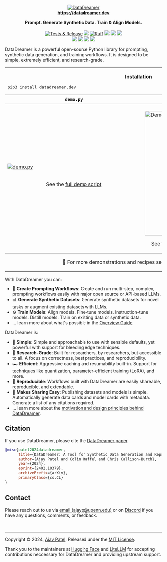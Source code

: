 <p align="center">
  <a href="https://datadreamer.dev"><img src="https://datadreamer.dev/docs/latest/_static/logo.svg" alt="DataDreamer" style="max-width: 100%;"></a><br />
  <a href="https://datadreamer.dev"><b>https://datadreamer.dev</b></a>
</p>
<p align="center">
   <b>Prompt. Generate Synthetic Data. Train & Align Models.</b><br /><br />
  <a href="https://github.com/datadreamer-dev/DataDreamer/actions/workflows/release.yml"><img src="https://img.shields.io/github/actions/workflow/status/datadreamer-dev/DataDreamer/release.yml?logo=githubactions&logoColor=white&label=Tests%20%26%20Release" alt="Tests & Release" style="max-width: 100%;"></a>
  <a href="https://codecov.io/gh/datadreamer-dev/DataDreamer"><img src="https://codecov.io/gh/datadreamer-dev/DataDreamer/graph/badge.svg?token=KZB00BKWJE"/></a>
  <a href="https://github.com/datadreamer-dev/DataDreamer/actions/workflows/tests.yml"><img src="https://img.shields.io/endpoint?url=https://raw.githubusercontent.com/astral-sh/ruff/57b6a8cedd26481516a1a6af510d6b24272d0a76/assets/badge/v2.json" alt="Ruff" style="max-width: 100%;"></a>
  <a href="https://pypi.org/project/datadreamer.dev/"><img src="https://badge.fury.io/py/datadreamer.dev.svg"/></a>
  <a href="https://datadreamer.dev/docs/"><img src="https://img.shields.io/website.svg?down_color=red&down_message=offline&label=Documentation&up_message=online&url=https://datadreamer.dev/docs/"/></a>
  <a href="https://datadreamer.dev/docs/latest/pages/contributing.html"><img src="https://img.shields.io/badge/Contributor-Guide-blue?logo=Github&color=purple"/></a>
  <br />
  <a href="https://github.com/datadreamer-dev/DataDreamer/blob/main/LICENSE.txt"><img src="https://img.shields.io/badge/License-MIT-blue.svg"/></a>
  <a href="https://ajayp.app/"><img src="https://img.shields.io/badge/NLP-NLP?labelColor=011F5b&color=990000&label=University%20of%20Pennsylvania"/></a>
  <a href="https://arxiv.org/abs/2402.10379"><img src="https://img.shields.io/badge/arXiv-2402.10379-b31b1b.svg"/></a>
  <a href="https://discord.gg/dwWW8wuCtK"><img src="https://img.shields.io/badge/Discord-Chat-blue?logo=discord&color=4338ca&labelColor=black"/></a>
</p>

DataDreamer is a powerful open-source Python library for prompting, synthetic data generation, and training workflows. It is designed to be simple, extremely efficient, and research-grade.

<div align="center">
  <table class="docutils align-default">
    <tbody>
        <tr>
          <td colspan="2">
            <p align="center"><b>Installation</b></p> <pre lang="bash">pip3 install datadreamer.dev</pre>
          </td>
        </tr>
    </tbody>
    <tbody>
        <tr>
          <th class="head"><code>demo.py</code></th>
          <th class="head">Result of <code>demo.py</code></th>
        </tr>
    </tbody>
    <tbody>
        <tr>
          <td>
&nbsp;&nbsp;&nbsp;&nbsp;&nbsp;&nbsp;&nbsp;&nbsp;&nbsp;&nbsp;&nbsp;&nbsp;&nbsp;&nbsp;&nbsp;&nbsp;&nbsp;&nbsp;&nbsp;&nbsp;&nbsp;&nbsp;&nbsp;&nbsp;&nbsp;&nbsp;&nbsp;&nbsp;&nbsp;&nbsp;&nbsp;&nbsp;&nbsp;&nbsp;&nbsp;&nbsp;&nbsp;&nbsp;&nbsp;&nbsp;&nbsp;&nbsp;&nbsp;&nbsp;&nbsp;&nbsp;&nbsp;&nbsp;&nbsp;&nbsp;&nbsp;&nbsp;&nbsp;&nbsp;&nbsp;&nbsp;&nbsp;&nbsp;&nbsp;&nbsp;&nbsp;&nbsp;&nbsp;&nbsp;&nbsp;&nbsp;&nbsp;&nbsp;&nbsp;&nbsp;&nbsp;&nbsp;&nbsp;&nbsp;&nbsp;&nbsp;&nbsp;&nbsp;&nbsp;&nbsp;&nbsp;&nbsp;&nbsp;&nbsp;&nbsp;&nbsp;&nbsp;&nbsp;&nbsp;&nbsp;&nbsp;&nbsp;&nbsp;&nbsp;&nbsp;&nbsp;&nbsp;&nbsp;&nbsp;<br />
              <a href="https://datadreamer.dev/docs/latest/" title="demo.py"><img src="https://datadreamer.dev/docs/latest/_static/images/demo_code.png" alt="demo.py" /></a>
              <br /><br />
              <p align="center">
                See the <a class="reference external" href="https://datadreamer.dev/docs/latest/" title="demo.py">full demo script</a>
              </p>
              <br />
          </td>
          <td>
&nbsp;&nbsp;&nbsp;&nbsp;&nbsp;&nbsp;&nbsp;&nbsp;&nbsp;&nbsp;&nbsp;&nbsp;&nbsp;&nbsp;&nbsp;&nbsp;&nbsp;&nbsp;&nbsp;&nbsp;&nbsp;&nbsp;&nbsp;&nbsp;&nbsp;&nbsp;&nbsp;&nbsp;&nbsp;&nbsp;&nbsp;&nbsp;&nbsp;&nbsp;&nbsp;&nbsp;&nbsp;&nbsp;&nbsp;&nbsp;&nbsp;&nbsp;&nbsp;&nbsp;&nbsp;&nbsp;&nbsp;&nbsp;&nbsp;&nbsp;&nbsp;&nbsp;&nbsp;&nbsp;&nbsp;&nbsp;&nbsp;&nbsp;&nbsp;&nbsp;&nbsp;&nbsp;&nbsp;&nbsp;&nbsp;&nbsp;&nbsp;&nbsp;&nbsp;&nbsp;&nbsp;&nbsp;&nbsp;&nbsp;&nbsp;&nbsp;&nbsp;&nbsp;&nbsp;&nbsp;&nbsp;&nbsp;&nbsp;&nbsp;&nbsp;<br />
            <a href="https://datadreamer.dev/docs/latest/" title="Demo"><img style="height: 400px;" src="https://datadreamer.dev/docs/latest/_static/images/demo.svg#cachebust-2" alt="Demo" /></a>
            <p align="center">
              See the <a class="reference external" href="https://huggingface.co/datasets/datadreamer-dev/abstracts_and_tweets">synthetic dataset</a> and <a class="reference external" href="https://huggingface.co/datadreamer-dev/abstracts_to_tweet_model">the trained model</a>
            </p>
          </td>
        </tr> 
    </tbody>
    <tbody>
        <tr>
          <td colspan="2">
              <p align="center">
                🚀 For more demonstrations and recipes see the <a class="reference external" href="https://datadreamer.dev/docs/latest/pages/get_started/quick_tour/index.html" title="Quick Tour"> Quick Tour</a> page.
              </p>
          </td>
        </tr>
    </tbody>
  </table>
</div>

With DataDreamer you can:

* 💬 **Create Prompting Workflows**: Create and run multi-step, complex, prompting workflows easily with major open source or API-based LLMs.
* 📊 **Generate Synthetic Datasets**: Generate synthetic datasets for novel tasks or augment existing datasets with LLMs.
* ⚙️ **Train Models**: Align models. Fine-tune models. Instruction-tune models. Distill models. Train on existing data or synthetic data.
* ... learn more about what's possible in the [Overview Guide](https://datadreamer.dev/docs/latest/pages/get_started/overview_guide.html)

DataDreamer is:

* 🧩 **Simple**: Simple and approachable to use with sensible defaults, yet powerful with support for bleeding edge techniques.
* 🔬 **Research-Grade**: Built for researchers, by researchers, but accessible to all. A focus on correctness, best practices, and reproducibility.
* 🏎️ **Efficient**: Aggressive caching and resumability built-in. Support for techniques like quantization, parameter-efficient training (LoRA), and more.
* 🔄 **Reproducible**: Workflows built with DataDreamer are easily shareable, reproducible, and extendable.
* 🤝 **Makes Sharing Easy**: Publishing datasets and models is simple. Automatically generate data cards and model cards with metadata. Generate a list of any citations required.
* ... learn more about the [motivation and design principles behind DataDreamer](https://datadreamer.dev/docs/latest/pages/get_started/motivation_and_design.html).

## Citation

If you use DataDreamer, please cite the [DataDreamer paper](https://arxiv.org/abs/2402.10379).

```bibtex
@misc{patel2024datadreamer,
      title={DataDreamer: A Tool for Synthetic Data Generation and Reproducible LLM Workflows}, 
      author={Ajay Patel and Colin Raffel and Chris Callison-Burch},
      year={2024},
      eprint={2402.10379},
      archivePrefix={arXiv},
      primaryClass={cs.CL}
}
```

## Contact

Please reach out to us via [email (ajayp@upenn.edu)](mailto:ajayp@upenn.edu) or on [Discord](https://discord.gg/dwWW8wuCtK) if you have any questions, comments, or feedback.

<br />

------------------------------

Copyright © 2024, [Ajay Patel](https://ajayp.app/). Released under the [MIT License](https://github.com/datadreamer-dev/DataDreamer/blob/main/LICENSE.txt).

Thank you to the maintainers at [Hugging Face](https://github.com/huggingface) and [LiteLLM](https://github.com/BerriAI/litellm) for accepting contributions neccessary for DataDreamer and providing upstream support.
